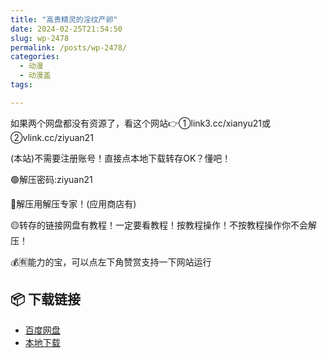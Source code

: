 ```yaml
---
title: "高贵精灵的淫纹产卵"
date: 2024-02-25T21:54:50
slug: wp-2478
permalink: /posts/wp-2478/
categories:
  - 动漫
  - 动漫盖
tags:

---
```


如果两个网盘都没有资源了，看这个网站👉①link3.cc/xianyu21或②vlink.cc/ziyuan21

(本站)不需要注册账号！直接点本地下载转存OK？懂吧！

🟢解压密码:ziyuan21

🔵解压用解压专家！(应用商店有)

🟡转存的链接网盘有教程！一定要看教程！按教程操作！不按教程操作你不会解压！

💰🈶能力的宝，可以点左下角赞赏支持一下网站运行

## 📦 下载链接
- [百度网盘](https://blziyuan21.com/pay-download/2478?key=93ee73ddf1&down_id=0)
- [本地下载](https://blziyuan21.com/pay-download/2478?key=93ee73ddf1&down_id=1)

